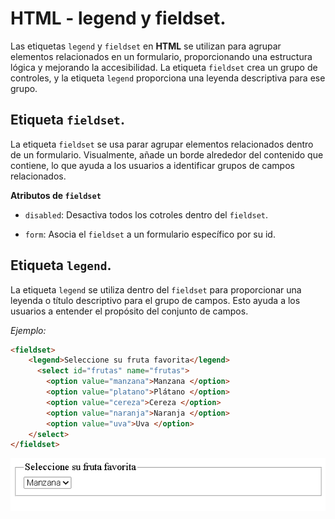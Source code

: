 # HTML - legend y fieldset.

Las etiquetas `legend` y `fieldset` en **HTML** se utilizan para agrupar elementos relacionados en un formulario, proporcionando una estructura lógica y mejorando la accesibilidad. La etiqueta `fieldset` crea un grupo de controles, y la etiqueta `legend` proporciona una leyenda descriptiva para ese grupo.

## Etiqueta `fieldset`.

La etiqueta `fieldset` se usa parar agrupar elementos relacionados dentro de un formulario. Visualmente, añade un borde alrededor del contenido que contiene, lo que ayuda a los usuarios a identificar grupos de campos relacionados.

**Atributos de `fieldset`**

- `disabled`: Desactiva todos los cotroles dentro del `fieldset`.

- `form`: Asocia el `fieldset` a un formulario específico por su id.

## Etiqueta `legend`.

La etiqueta `legend` se utiliza dentro del `fieldset` para proporcionar una leyenda o título descriptivo para el grupo de campos. Esto ayuda a los usuarios a entender el propósito del conjunto de campos.

*Ejemplo:*

```HTML
<fieldset>
    <legend>Seleccione su fruta favorita</legend>
      <select id="frutas" name="frutas">
        <option value="manzana">Manzana </option>
        <option value="platano">Plátano </option>
        <option value="cereza">Cereza </option>
        <option value="naranja">Naranja </option>
        <option value="uva">Uva </option>
    </select>
</fieldset>
```
![imagen](Imagenes/imagen1.png)